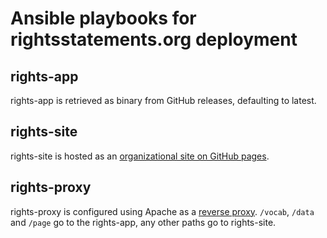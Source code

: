 # Ansible playbooks for rightsstatements.org deployment

## rights-app
rights-app is retrieved as binary from GitHub releases, defaulting to latest.

## rights-site
rights-site is hosted as an [organizational site on GitHub pages](https://help.github.com/articles/user-organization-and-project-pages/#user--organization-pages).

## rights-proxy
rights-proxy is configured using Apache as a [reverse proxy](http://httpd.apache.org/docs/2.2/mod/mod_proxy.html#forwardreverse). `/vocab`, `/data` and `/page` go to the rights-app, any other paths go to rights-site.
